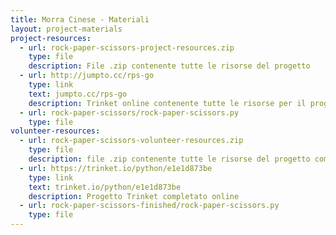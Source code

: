 ```yaml
---
title: Morra Cinese - Materiali
layout: project-materials
project-resources:     
  - url: rock-paper-scissors-project-resources.zip
    type: file
    description: File .zip contenente tutte le risorse del progetto
  - url: http://jumpto.cc/rps-go
    type: link
    text: jumpto.cc/rps-go
    description: Trinket online contenente tutte le risorse per il progetto 'Morra Cinese'
  - url: rock-paper-scissors/rock-paper-scissors.py
    type: file
volunteer-resources:
  - url: rock-paper-scissors-volunteer-resources.zip
    type: file
    description: file .zip contenente tutte le risorse del progetto completato
  - url: https://trinket.io/python/e1e1d873be
    type: link
    text: trinket.io/python/e1e1d873be
    description: Progetto Trinket completato online
  - url: rock-paper-scissors-finished/rock-paper-scissors.py
    type: file
---
```

